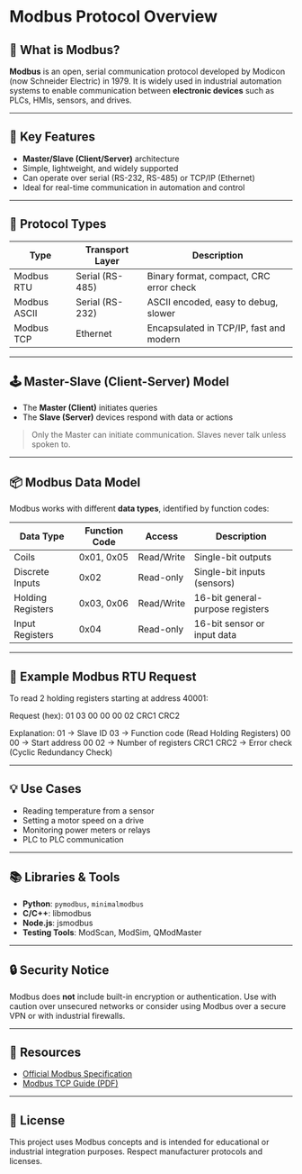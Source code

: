 # Modbus Protocol Overview

## 📘 What is Modbus?

**Modbus** is an open, serial communication protocol developed by Modicon (now Schneider Electric) in 1979. It is widely used in industrial automation systems to enable communication between **electronic devices** such as PLCs, HMIs, sensors, and drives.

---

## 🧭 Key Features

- **Master/Slave (Client/Server)** architecture
- Simple, lightweight, and widely supported
- Can operate over serial (RS-232, RS-485) or TCP/IP (Ethernet)
- Ideal for real-time communication in automation and control

---

## 🧱 Protocol Types

| Type        | Transport Layer | Description                            |
|-------------|------------------|----------------------------------------|
| Modbus RTU  | Serial (RS-485)   | Binary format, compact, CRC error check |
| Modbus ASCII| Serial (RS-232)   | ASCII encoded, easy to debug, slower   |
| Modbus TCP  | Ethernet          | Encapsulated in TCP/IP, fast and modern|

---

## 🕹️ Master-Slave (Client-Server) Model

- The **Master (Client)** initiates queries
- The **Slave (Server)** devices respond with data or actions

> Only the Master can initiate communication. Slaves never talk unless spoken to.

---

## 📦 Modbus Data Model

Modbus works with different **data types**, identified by function codes:

| Data Type           | Function Code | Access     | Description                      |
|---------------------|---------------|------------|----------------------------------|
| Coils               | 0x01, 0x05    | Read/Write | Single-bit outputs               |
| Discrete Inputs     | 0x02          | Read-only  | Single-bit inputs (sensors)      |
| Holding Registers   | 0x03, 0x06    | Read/Write | 16-bit general-purpose registers |
| Input Registers     | 0x04          | Read-only  | 16-bit sensor or input data      |

---

## 🧾 Example Modbus RTU Request

To read 2 holding registers starting at address 40001:

Request (hex):
01 03 00 00 00 02 CRC1 CRC2

Explanation:
01 → Slave ID
03 → Function code (Read Holding Registers)
00 00 → Start address
00 02 → Number of registers
CRC1 CRC2 → Error check (Cyclic Redundancy Check)



---

## 💡 Use Cases

- Reading temperature from a sensor
- Setting a motor speed on a drive
- Monitoring power meters or relays
- PLC to PLC communication

---

## 📚 Libraries & Tools

- **Python**: `pymodbus`, `minimalmodbus`
- **C/C++**: libmodbus
- **Node.js**: jsmodbus
- **Testing Tools**: ModScan, ModSim, QModMaster

---

## 🔒 Security Notice

Modbus does **not** include built-in encryption or authentication. Use with caution over unsecured networks or consider using Modbus over a secure VPN or with industrial firewalls.

---

## 📎 Resources

- [Official Modbus Specification](https://modbus.org/specs.php)
- [Modbus TCP Guide (PDF)](https://www.modbus.org/docs/Modbus_Messaging_Implementation_Guide_V1_0b.pdf)

---

## 🤝 License

This project uses Modbus concepts and is intended for educational or industrial integration purposes. Respect manufacturer protocols and licenses.



